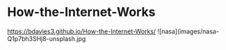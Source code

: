 # How-the-Internet-Works

https://bdavies3.github.io/How-the-Internet-Works/
![nasa](images/nasa-Q1p7bh3SHj8-unsplash.jpg
